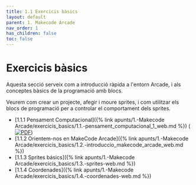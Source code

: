 ```yaml
---
title: 1.1 Exercicis bàsics
layout: default 
parent: 1. Makecode Arcade
nav_order: 1
has_children: false
toc: false
---
```


# Exercicis bàsics

Aquesta secció serveix com a introducció ràpida a l'entorn Arcade, i als conceptes bàsics de la programació amb blocs.

Veurem com crear un projecte, afegir i moure sprites, i com utilitzar els blocs de programació per a controlar el comportament dels sprites.

- [1.1.1 Pensament Computacional]({% link apunts/1.-Makecode Arcade/exercicis_basics/1.1.-pensament_computacional_1_web.md %}) ([![PDF](https://img.shields.io/badge/-PDF-blue)](1.1.-pensament_computacional_1.pdf))
- [1.1.2 Orientem-nos en MakeCode Arcade]({% link apunts/1.-Makecode Arcade/exercicis_basics/1.2.-introduccio_makecode_arcade_web.md %})
- [1.1.3 Sprites básics]({% link apunts/1.-Makecode Arcade/exercicis_basics/1.3.-sprites-web.md %})
- [1.1.4 Coordenades]({% link apunts/1.-Makecode Arcade/exercicis_basics/1.4.-coordenades-web.md %})
